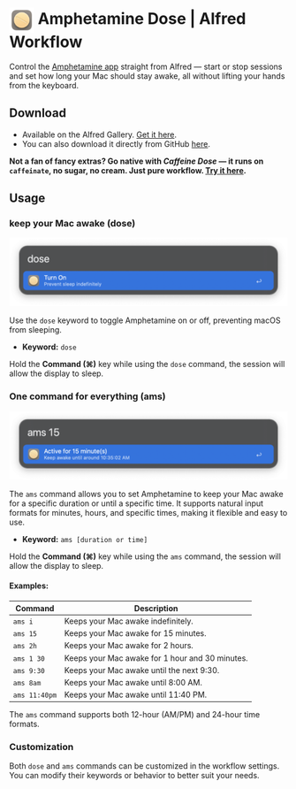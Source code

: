 # <img src="img/dose-logo.png" alt="Amphetamine Dose Alfred Workflow Icon" width="45" align="center"/> Amphetamine Dose | Alfred Workflow

Control the [Amphetamine app](https://apps.apple.com/us/app/amphetamine/id937984704?mt=12) straight from Alfred — start or stop sessions and set how long your Mac should stay awake, all without lifting your hands from the keyboard.

## Download

- Available on the Alfred Gallery. [Get it here](https://alfred.app/workflows/vanstrouble/amphetamine-dose/).
- You can also download it directly from GitHub [here](https://github.com/vanstrouble/dose-alfred-workflow/releases/latest).

**Not a fan of fancy extras? Go native with _Caffeine Dose_ — it runs on `caffeinate`, no sugar, no cream. Just pure workflow. [Try it here](https://github.com/vanstrouble/caffeine-dose-alfred-workflow.git).**

## Usage

### keep your Mac awake (dose)

<img src="img/dose.png" alt="Alfred toggle Amphetamine image" width="550"/>

Use the `dose` keyword to toggle Amphetamine on or off, preventing macOS from sleeping.

- **Keyword:** `dose`

Hold the **Command (⌘)** key while using the `dose` command, the session will allow the display to sleep.

### One command for everything (ams)

<img src="img/ams.png" alt="Alfred set Amphetamine duration image" width="550"/>

The `ams` command allows you to set Amphetamine to keep your Mac awake for a specific duration or until a specific time. It supports natural input formats for minutes, hours, and specific times, making it flexible and easy to use.

- **Keyword:** `ams [duration or time]`

Hold the **Command (⌘)** key while using the `ams` command, the session will allow the display to sleep.

#### Examples:

| Command    | Description                                    |
|------------|------------------------------------------------|
| `ams i`    | Keeps your Mac awake indefinitely.             |
| `ams 15`   | Keeps your Mac awake for 15 minutes.           |
| `ams 2h`   | Keeps your Mac awake for 2 hours.              |
| `ams 1 30` | Keeps your Mac awake for 1 hour and 30 minutes.|
| `ams 9:30` | Keeps your Mac awake until the next 9:30.      |
| `ams 8am`  | Keeps your Mac awake until 8:00 AM.            |
| `ams 11:40pm` | Keeps your Mac awake until 11:40 PM.        |

The `ams` command supports both 12-hour (AM/PM) and 24-hour time formats.

### Customization

Both `dose` and `ams` commands can be customized in the workflow settings. You can modify their keywords or behavior to better suit your needs.
